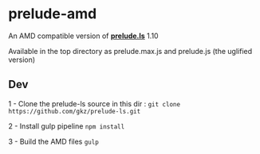 prelude-amd
===========

An AMD compatible version of **[prelude.ls](http://preludels.com)** 1.10

Available in the top directory as prelude.max.js and prelude.js (the uglified version)

## Dev

1 - Clone the prelude-ls source in this dir :
`git clone https://github.com/gkz/prelude-ls.git`

2 - Install gulp pipeline
`npm install`

3 - Build the AMD files
`gulp`
